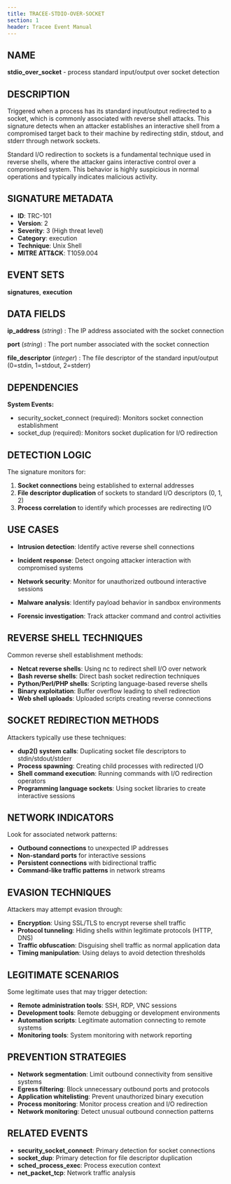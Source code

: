```yaml
---
title: TRACEE-STDIO-OVER-SOCKET
section: 1
header: Tracee Event Manual
---
```


## NAME

**stdio_over_socket** - process standard input/output over socket detection

## DESCRIPTION

Triggered when a process has its standard input/output redirected to a socket, which is commonly associated with reverse shell attacks. This signature detects when an attacker establishes an interactive shell from a compromised target back to their machine by redirecting stdin, stdout, and stderr through network sockets.

Standard I/O redirection to sockets is a fundamental technique used in reverse shells, where the attacker gains interactive control over a compromised system. This behavior is highly suspicious in normal operations and typically indicates malicious activity.

## SIGNATURE METADATA

- **ID**: TRC-101
- **Version**: 2
- **Severity**: 3 (High threat level)
- **Category**: execution
- **Technique**: Unix Shell
- **MITRE ATT&CK**: T1059.004

## EVENT SETS

**signatures**, **execution**

## DATA FIELDS

**ip_address** (*string*)
: The IP address associated with the socket connection

**port** (*string*)
: The port number associated with the socket connection

**file_descriptor** (*integer*)
: The file descriptor of the standard input/output (0=stdin, 1=stdout, 2=stderr)

## DEPENDENCIES

**System Events:**

- security_socket_connect (required): Monitors socket connection establishment
- socket_dup (required): Monitors socket duplication for I/O redirection

## DETECTION LOGIC

The signature monitors for:

1. **Socket connections** being established to external addresses
2. **File descriptor duplication** of sockets to standard I/O descriptors (0, 1, 2)
3. **Process correlation** to identify which processes are redirecting I/O

## USE CASES

- **Intrusion detection**: Identify active reverse shell connections

- **Incident response**: Detect ongoing attacker interaction with compromised systems

- **Network security**: Monitor for unauthorized outbound interactive sessions

- **Malware analysis**: Identify payload behavior in sandbox environments

- **Forensic investigation**: Track attacker command and control activities

## REVERSE SHELL TECHNIQUES

Common reverse shell establishment methods:

- **Netcat reverse shells**: Using nc to redirect shell I/O over network
- **Bash reverse shells**: Direct bash socket redirection techniques
- **Python/Perl/PHP shells**: Scripting language-based reverse shells
- **Binary exploitation**: Buffer overflow leading to shell redirection
- **Web shell uploads**: Uploaded scripts creating reverse connections

## SOCKET REDIRECTION METHODS

Attackers typically use these techniques:

- **dup2() system calls**: Duplicating socket file descriptors to stdin/stdout/stderr
- **Process spawning**: Creating child processes with redirected I/O
- **Shell command execution**: Running commands with I/O redirection operators
- **Programming language sockets**: Using socket libraries to create interactive sessions

## NETWORK INDICATORS

Look for associated network patterns:

- **Outbound connections** to unexpected IP addresses
- **Non-standard ports** for interactive sessions
- **Persistent connections** with bidirectional traffic
- **Command-like traffic patterns** in network streams

## EVASION TECHNIQUES

Attackers may attempt evasion through:

- **Encryption**: Using SSL/TLS to encrypt reverse shell traffic
- **Protocol tunneling**: Hiding shells within legitimate protocols (HTTP, DNS)
- **Traffic obfuscation**: Disguising shell traffic as normal application data
- **Timing manipulation**: Using delays to avoid detection thresholds

## LEGITIMATE SCENARIOS

Some legitimate uses that may trigger detection:

- **Remote administration tools**: SSH, RDP, VNC sessions
- **Development tools**: Remote debugging or development environments
- **Automation scripts**: Legitimate automation connecting to remote systems
- **Monitoring tools**: System monitoring with network reporting

## PREVENTION STRATEGIES

- **Network segmentation**: Limit outbound connectivity from sensitive systems
- **Egress filtering**: Block unnecessary outbound ports and protocols
- **Application whitelisting**: Prevent unauthorized binary execution
- **Process monitoring**: Monitor process creation and I/O redirection
- **Network monitoring**: Detect unusual outbound connection patterns

## RELATED EVENTS

- **security_socket_connect**: Primary detection for socket connections
- **socket_dup**: Primary detection for file descriptor duplication
- **sched_process_exec**: Process execution context
- **net_packet_tcp**: Network traffic analysis